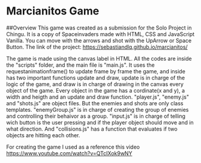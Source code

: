 # Marcianitos Game
##Overview
This game was created as a submission for the Solo Project in Chingu.
It is a copy of Spaceinvaders made with HTML, CSS and JavaScript Vanilla. You can move with the arrows and shot with the UpArrow or Space Button.
The link of the project: https://sebastiandlq.github.io/marcianitos/

The game is made using the canvas label in HTML. All the codes are inside the "scripts" folder, and the main file is "main.js". It uses the requestanimationframe() to update frame by frame the game, and inside has two important functions update and draw, update is in charge of the logic of the game, and draw is in charge of drawing in the canvas every object of the game. Every object in the game has a cordinate(x and y), a width and heigth and an update and draw function. "player.js", "enemy.js" and "shots.js" are object files. But the enemies and shots are only class templates. "enemyGroup.js" is in charge of creating the group of enemies and controlling their behaivor as a group. "input.js" is in charge of telling wich button is the user pressing and if the player object should move and in what direction. And "collisions.js" has a function that evaluates if two objects are hitting each other.

For creating the game I used as a reference this video https://www.youtube.com/watch?v=QTcIXok9wNY 
